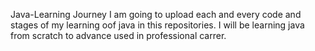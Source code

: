 Java-Learning Journey
I am going to upload each and every code and stages of my learning oof java in this repositories. I will be learning java from scratch to advance used in professional carrer.

